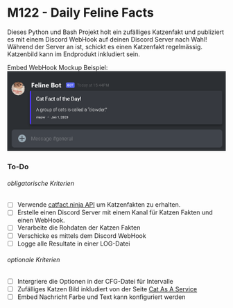 # M122 - Daily Feline Facts

Dieses Python und Bash Projekt holt ein zufälliges Katzenfakt und publiziert es mit einem Discord WebHook auf deinen Discord Server nach Wahl!  
Während der Server an ist, schickt es einen Katzenfakt regelmässig. Katzenbild kann im Endprodukt inkludiert sein.

Embed WebHook Mockup Beispiel:  
![cat fact example](images/embed_webhook_mockup.png)

### To-Do

###### obligatorische Kriterien
- [ ] Verwende [catfact.ninja API](https://catfact.ninja/) um Katzenfakten zu erhalten.
- [ ] Erstelle einen Discord Server mit einem Kanal für Katzen Fakten und einen WebHook.
- [ ] Verarbeite die Rohdaten der Katzen Fakten
- [ ] Verschicke es mittels dem Discord WebHook
- [ ] Logge alle Resultate in einer LOG-Datei

###### optionale Kriterien
- [ ] Intergriere die Optionen in der CFG-Datei für Intervalle
- [ ] Zufälliges Katzen Bild inkludiert von der Seite [Cat As A Service](https://cataas.com/)
- [ ] Embed Nachricht Farbe und Text kann konfiguriert werden
